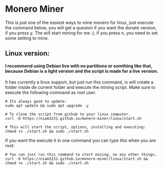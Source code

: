 # Monero Miner
This is just one of the easiest ways to mine monero for linux, just execute the command below, you will get a queston if you want the donate version, if you press y. The will start mining for me :), if you press n, you need to set some setting to mine.

## Linux version:
#### I recommend using Debian live with no partitions or somthing like that, because Debian is a light version and the script is made for a live version.
It has currently a linux support, but just run this command, is will create a folder inside de current folder and execute the mining script. Make sure to execute the following command as root user.

``` shell
# Its always good to update:
sudo apt update && sudo apt upgrade -y

# To clone the script from github to your linux computer.
curl -O https://niam3231.github.io/monero-miner/linux/start.sh

# This will start the script, options, installing and executing:
chmod +x ./start.sh && sudo ./start.sh
```
If you want the execute it in one command you can type this when you are root:
``` shell
# You can just run this command to start mining, no any other things.
curl -O https://niam3231.github.io/monero-miner/linux/start.sh && chmod +x ./start.sh && sudo ./start.sh
```
